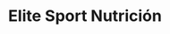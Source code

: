 ---
title: "Elite Sport Nutrición"
url: /valladolid/elite-sport-nutricion/
shop: Nahrungsergänzung
---